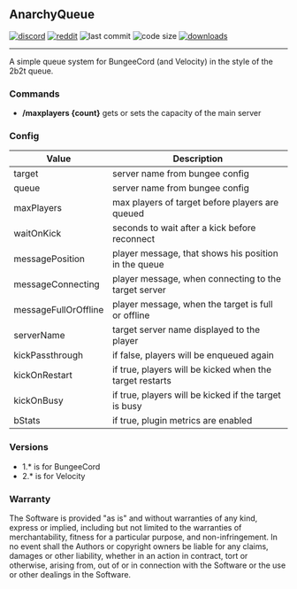 ## AnarchyQueue

[![discord](https://img.shields.io/discord/895546064260718622?logo=discord)](https://discord.0b0t.org)
[![reddit](https://img.shields.io/reddit/subreddit-subscribers/0b0t)](https://old.reddit.com/r/0b0t/)
![last commit](https://img.shields.io/github/last-commit/zeroBzeroT/AnarchyQueue)
![code size](https://img.shields.io/github/languages/code-size/zeroBzeroT/AnarchyQueue)
[![downloads](https://img.shields.io/github/downloads/zeroBzeroT/AnarchyQueue/total)](https://github.com/zeroBzeroT/AnarchyQueue/releases)

---

A simple queue system for BungeeCord (and Velocity) in the style of the 2b2t queue. 

### Commands

- **/maxplayers {count}**   gets or sets the capacity of the main server

### Config

| Value                | Description                                              |
|----------------------|----------------------------------------------------------|
| target               | server name from bungee config                           |
| queue                | server name from bungee config                           |
| maxPlayers           | max players of target before players are queued          |
| waitOnKick           | seconds to wait after a kick before reconnect            |
| messagePosition      | player message, that shows his position in the queue     |
| messageConnecting    | player message, when connecting to the target server     |
| messageFullOrOffline | player message, when the target is full or offline       |
| serverName           | target server name displayed to the player               |
| kickPassthrough      | if false, players will be enqueued again                 |
| kickOnRestart        | if true, players will be kicked when the target restarts |
| kickOnBusy           | if true, players will be kicked if the target is busy    |
| bStats               | if true, plugin metrics are enabled                      |

### Versions

 - 1.* is for BungeeCord
 - 2.* is for Velocity

### Warranty

The Software is provided "as is" and without warranties of any kind, express
or implied, including but not limited to the warranties of merchantability,
fitness for a particular purpose, and non-infringement. In no event shall the
Authors or copyright owners be liable for any claims, damages or other
liability, whether in an action in contract, tort or otherwise, arising from, 
out of or in connection with the Software or the use or other dealings in the 
Software.